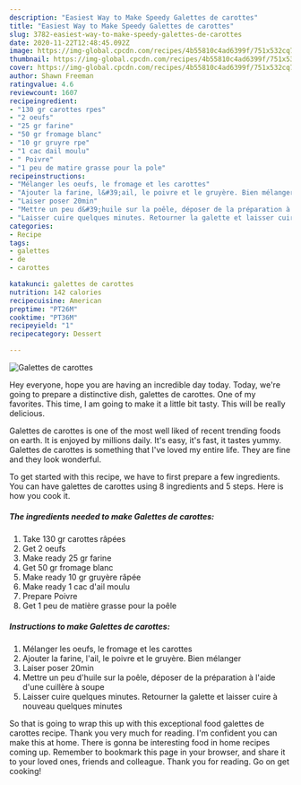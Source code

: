 ```yaml
---
description: "Easiest Way to Make Speedy Galettes de carottes"
title: "Easiest Way to Make Speedy Galettes de carottes"
slug: 3782-easiest-way-to-make-speedy-galettes-de-carottes
date: 2020-11-22T12:48:45.092Z
image: https://img-global.cpcdn.com/recipes/4b55810c4ad6399f/751x532cq70/galettes-de-carottes-photo-principale-de-la-recette.jpg
thumbnail: https://img-global.cpcdn.com/recipes/4b55810c4ad6399f/751x532cq70/galettes-de-carottes-photo-principale-de-la-recette.jpg
cover: https://img-global.cpcdn.com/recipes/4b55810c4ad6399f/751x532cq70/galettes-de-carottes-photo-principale-de-la-recette.jpg
author: Shawn Freeman
ratingvalue: 4.6
reviewcount: 1607
recipeingredient:
- "130 gr carottes rpes"
- "2 oeufs"
- "25 gr farine"
- "50 gr fromage blanc"
- "10 gr gruyre rpe"
- "1 cac dail moulu"
- " Poivre"
- "1 peu de matire grasse pour la pole"
recipeinstructions:
- "Mélanger les oeufs, le fromage et les carottes"
- "Ajouter la farine, l&#39;ail, le poivre et le gruyère. Bien mélanger"
- "Laiser poser 20min"
- "Mettre un peu d&#39;huile sur la poêle, déposer de la préparation à l&#39;aide d&#39;une cuillère à soupe"
- "Laisser cuire quelques minutes. Retourner la galette et laisser cuire à nouveau quelques minutes"
categories:
- Recipe
tags:
- galettes
- de
- carottes

katakunci: galettes de carottes 
nutrition: 142 calories
recipecuisine: American
preptime: "PT26M"
cooktime: "PT36M"
recipeyield: "1"
recipecategory: Dessert

---
```



![Galettes de carottes](https://img-global.cpcdn.com/recipes/4b55810c4ad6399f/751x532cq70/galettes-de-carottes-photo-principale-de-la-recette.jpg)

Hey everyone, hope you are having an incredible day today. Today, we're going to prepare a distinctive dish, galettes de carottes. One of my favorites. This time, I am going to make it a little bit tasty. This will be really delicious.



Galettes de carottes is one of the most well liked of recent trending foods on earth. It is enjoyed by millions daily. It's easy, it's fast, it tastes yummy. Galettes de carottes is something that I've loved my entire life. They are fine and they look wonderful.


To get started with this recipe, we have to first prepare a few ingredients. You can have galettes de carottes using 8 ingredients and 5 steps. Here is how you cook it.

<!--inarticleads1-->

##### The ingredients needed to make Galettes de carottes:

1. Take 130 gr carottes râpées
1. Get 2 oeufs
1. Make ready 25 gr farine
1. Get 50 gr fromage blanc
1. Make ready 10 gr gruyère râpée
1. Make ready 1 cac d&#39;ail moulu
1. Prepare  Poivre
1. Get 1 peu de matière grasse pour la poêle




<!--inarticleads2-->

##### Instructions to make Galettes de carottes:

1. Mélanger les oeufs, le fromage et les carottes
1. Ajouter la farine, l&#39;ail, le poivre et le gruyère. Bien mélanger
1. Laiser poser 20min
1. Mettre un peu d&#39;huile sur la poêle, déposer de la préparation à l&#39;aide d&#39;une cuillère à soupe
1. Laisser cuire quelques minutes. Retourner la galette et laisser cuire à nouveau quelques minutes




So that is going to wrap this up with this exceptional food galettes de carottes recipe. Thank you very much for reading. I'm confident you can make this at home. There is gonna be interesting food in home recipes coming up. Remember to bookmark this page in your browser, and share it to your loved ones, friends and colleague. Thank you for reading. Go on get cooking!
